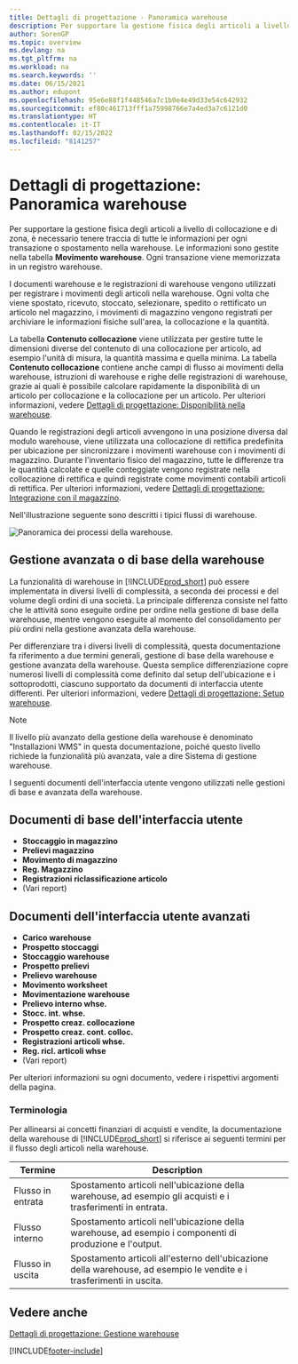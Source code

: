 ```yaml
---
title: Dettagli di progettazione - Panoramica warehouse
description: Per supportare la gestione fisica degli articoli a livello di collocazione e di zona, è necessario tenere traccia di tutte le informazioni per ogni transazione o spostamento nella warehouse.
author: SorenGP
ms.topic: overview
ms.devlang: na
ms.tgt_pltfrm: na
ms.workload: na
ms.search.keywords: ''
ms.date: 06/15/2021
ms.author: edupont
ms.openlocfilehash: 95e6e88f1f448546a7c1b0e4e49d33e54c642932
ms.sourcegitcommit: ef80c461713fff1a75998766e7a4ed3a7c6121d0
ms.translationtype: HT
ms.contentlocale: it-IT
ms.lasthandoff: 02/15/2022
ms.locfileid: "8141257"
---
```

# <a name="design-details-warehouse-overview"></a>Dettagli di progettazione: Panoramica warehouse
Per supportare la gestione fisica degli articoli a livello di collocazione e di zona, è necessario tenere traccia di tutte le informazioni per ogni transazione o spostamento nella warehouse. Le informazioni sono gestite nella tabella **Movimento warehouse**. Ogni transazione viene memorizzata in un registro warehouse.  

I documenti warehouse e le registrazioni di warehouse vengono utilizzati per registrare i movimenti degli articoli nella warehouse. Ogni volta che viene spostato, ricevuto, stoccato, selezionare, spedito o rettificato un articolo nel magazzino, i movimenti di magazzino vengono registrati per archiviare le informazioni fisiche sull'area, la collocazione e la quantità.

La tabella **Contenuto collocazione** viene utilizzata per gestire tutte le dimensioni diverse del contenuto di una collocazione per articolo, ad esempio l'unità di misura, la quantità massima e quella minima. La tabella **Contenuto collocazione** contiene anche campi di flusso ai movimenti della warehouse, istruzioni di warehouse e righe delle registrazioni di warehouse, grazie ai quali è possibile calcolare rapidamente la disponibilità di un articolo per collocazione e la collocazione per un articolo. Per ulteriori informazioni, vedere [Dettagli di progettazione: Disponibilità nella warehouse](design-details-availability-in-the-warehouse.md).  

Quando le registrazioni degli articoli avvengono in una posizione diversa dal modulo warehouse, viene utilizzata una collocazione di rettifica predefinita per ubicazione per sincronizzare i movimenti warehouse con i movimenti di magazzino. Durante l'inventario fisico del magazzino, tutte le differenze tra le quantità calcolate e quelle conteggiate vengono registrate nella collocazione di rettifica e quindi registrate come movimenti contabili articoli di rettifica. Per ulteriori informazioni, vedere [Dettagli di progettazione: Integrazione con il magazzino](design-details-integration-with-inventory.md).  

Nell'illustrazione seguente sono descritti i tipici flussi di warehouse.  

![Panoramica dei processi della warehouse.](media/design_details_warehouse_management_overview.png "Panoramica dei processi della warehouse")  

## <a name="basic-or-advanced-warehousing"></a>Gestione avanzata o di base della warehouse  
La funzionalità di warehouse in [!INCLUDE[prod_short](includes/prod_short.md)] può essere implementata in diversi livelli di complessità, a seconda dei processi e del volume degli ordini di una società. La principale differenza consiste nel fatto che le attività sono eseguite ordine per ordine nella gestione di base della warehouse, mentre vengono eseguite al momento del consolidamento per più ordini nella gestione avanzata della warehouse.  

 Per differenziare tra i diversi livelli di complessità, questa documentazione fa riferimento a due termini generali, gestione di base della warehouse e gestione avanzata della warehouse. Questa semplice differenziazione copre numerosi livelli di complessità come definito dal setup dell'ubicazione e i sottoprodotti, ciascuno supportato da documenti di interfaccia utente differenti. Per ulteriori informazioni, vedere [Dettagli di progettazione: Setup warehouse](design-details-warehouse-setup.md).  

> [!NOTE]  
>  Il livello più avanzato della gestione della warehouse è denominato "Installazioni WMS" in questa documentazione, poiché questo livello richiede la funzionalità più avanzata, vale a dire Sistema di gestione warehouse.  

 I seguenti documenti dell'interfaccia utente vengono utilizzati nelle gestioni di base e avanzata della warehouse.  

## <a name="basic-ui-documents"></a>Documenti di base dell'interfaccia utente  

-   **Stoccaggio in magazzino**  
-   **Prelievi magazzino**  
-   **Movimento di magazzino**  
-   **Reg. Magazzino**  
-   **Registrazioni riclassificazione articolo**  
-   (Vari report)  

## <a name="advanced-ui-documents"></a>Documenti dell'interfaccia utente avanzati  

-   **Carico warehouse**  
-   **Prospetto stoccaggi**  
-   **Stoccaggio warehouse**  
-   **Prospetto prelievi**  
-   **Prelievo warehouse**  
-   **Movimento worksheet**  
-   **Movimentazione warehouse**  
-   **Prelievo interno whse.**  
-   **Stocc. int. whse.**  
-   **Prospetto creaz. collocazione**  
-   **Prospetto creaz. cont. colloc.**  
-   **Registrazioni articoli whse.**  
-   **Reg. ricl. articoli whse**  
-   (Vari report)  

Per ulteriori informazioni su ogni documento, vedere i rispettivi argomenti della pagina.  

### <a name="terminology"></a>Terminologia  
Per allinearsi ai concetti finanziari di acquisti e vendite, la documentazione della warehouse di [!INCLUDE[prod_short](includes/prod_short.md)] si riferisce ai seguenti termini per il flusso degli articoli nella warehouse.  

|Termine|Description|  
|----------|---------------------------------------|  
|Flusso in entrata|Spostamento articoli nell'ubicazione della warehouse, ad esempio gli acquisti e i trasferimenti in entrata.|  
|Flusso interno|Spostamento articoli nell'ubicazione della warehouse, ad esempio i componenti di produzione e l'output.|  
|Flusso in uscita|Spostamento articoli all'esterno dell'ubicazione della warehouse, ad esempio le vendite e i trasferimenti in uscita.|  

## <a name="see-also"></a>Vedere anche  
 [Dettagli di progettazione: Gestione warehouse](design-details-warehouse-management.md)


[!INCLUDE[footer-include](includes/footer-banner.md)]